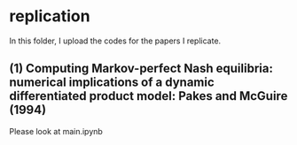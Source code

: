 # replication
In this folder, I upload the codes for the papers I replicate.

## (1) Computing Markov-perfect Nash equilibria: numerical implications of a dynamic differentiated product model: Pakes and McGuire (1994)
Please look at main.ipynb
